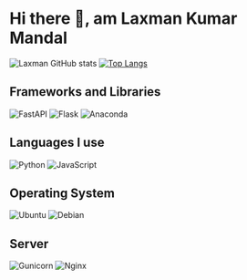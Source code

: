 # Hi there 👋, am Laxman Kumar Mandal

![Laxman GitHub stats](https://github-readme-stats.vercel.app/api?username=lxmn&show_icons=true&theme=radical)
[![Top Langs](https://github-readme-stats.vercel.app/api/top-langs/?username=lxmn&layout=compact)](https://github.com/anuraghazra/github-readme-stats)



## Frameworks and Libraries
![FastAPI](https://img.shields.io/badge/FastAPI-%2344A833.svg?style=for-the-badge&logo=anaconda&logoColor=white)
![Flask](https://img.shields.io/badge/flask-%23000.svg?style=for-the-badge&logo=flask&logoColor=white)
![Anaconda](https://img.shields.io/badge/Anaconda-%2344A833.svg?style=for-the-badge&logo=anaconda&logoColor=white)

## Languages I use

![Python](https://img.shields.io/badge/python-3670A0?style=for-the-badge&logo=python&logoColor=ffdd54)
![JavaScript](https://img.shields.io/badge/javascript-%23323330.svg?style=for-the-badge&logo=javascript&logoColor=%23F7DF1E)

## Operating System
![Ubuntu](https://img.shields.io/badge/Ubuntu-D70A53?style=for-the-badge&logo=debian&logoColor=white)
![Debian](https://img.shields.io/badge/Debian-D70A53?style=for-the-badge&logo=debian&logoColor=white)


## Server

![Gunicorn](https://img.shields.io/badge/gunicorn-%298729.svg?style=for-the-badge&logo=gunicorn&logoColor=white)
![Nginx](https://img.shields.io/badge/nginx-%23009639.svg?style=for-the-badge&logo=nginx&logoColor=white)


<!--
**lxmn/lxmn** is a ✨ _special_ ✨ repository because its `README.md` (this file) appears on your GitHub profile.

Here are some ideas to get you started:

- 🔭 I’m currently working on ...
- 🌱 I’m currently learning ...
- 👯 I’m looking to collaborate on ...
- 🤔 I’m looking for help with ...
- 💬 Ask me about ...
- 📫 How to reach me: ...
- 😄 Pronouns: ...
- ⚡ Fun fact: ...
-->
